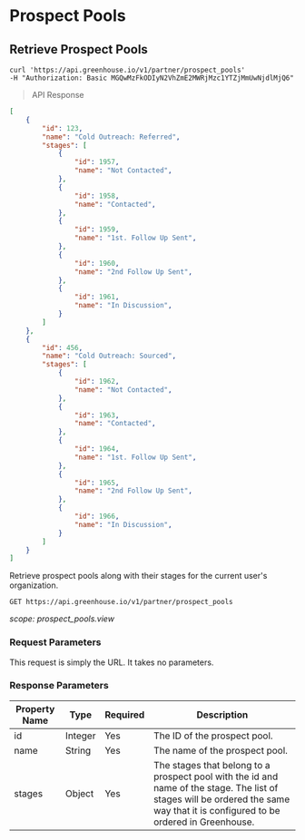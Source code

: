 # Prospect Pools

## Retrieve Prospect Pools

```shell
curl 'https://api.greenhouse.io/v1/partner/prospect_pools'
-H "Authorization: Basic MGQwMzFkODIyN2VhZmE2MWRjMzc1YTZjMmUwNjdlMjQ6"
```
> API Response

```json
[
    {
        "id": 123,
        "name": "Cold Outreach: Referred",
        "stages": [
            {
                "id": 1957,
                "name": "Not Contacted",
            },
            {
                "id": 1958,
                "name": "Contacted",
            },
            {
                "id": 1959,
                "name": "1st. Follow Up Sent",
            },
            {
                "id": 1960,
                "name": "2nd Follow Up Sent",
            },
            {
                "id": 1961,
                "name": "In Discussion",
            }
        ]
    },
    {
        "id": 456,
        "name": "Cold Outreach: Sourced",
        "stages": [
            {
                "id": 1962,
                "name": "Not Contacted",
            },
            {
                "id": 1963,
                "name": "Contacted",
            },
            {
                "id": 1964,
                "name": "1st. Follow Up Sent",
            },
            {
                "id": 1965,
                "name": "2nd Follow Up Sent",
            },
            {
                "id": 1966,
                "name": "In Discussion",
            }
        ]
    }
]
```

Retrieve prospect pools along with their stages for the current user's organization.

`GET https://api.greenhouse.io/v1/partner/prospect_pools`

*scope: prospect_pools.view*

### Request Parameters

This request is simply the URL. It takes no parameters.

### Response Parameters

Property Name | Type | Required | Description
-------------- | -------------- | -------------- | --------------
id | Integer | Yes | The ID of the prospect pool.
name | String | Yes | The name of the prospect pool.
stages | Object | Yes | The stages that belong to a prospect pool with the id and name of the stage. The list of stages will be ordered the same way that it is configured to be ordered in Greenhouse.

